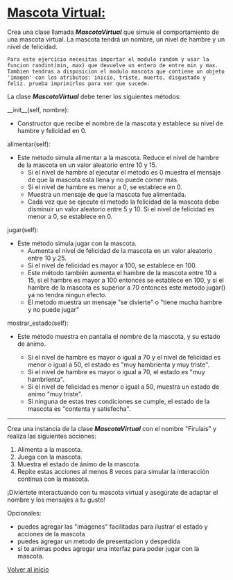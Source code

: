 # [Mascota Virtual:](/Mascota/)

Crea una clase llamada **_MascotaVirtual_** que simule el comportamiento de una mascota virtual. La mascota tendrá un nombre, un nivel de hambre y un nivel de felicidad.

`Para este ejercicio necesitas importar el modulo random y usar la funcion randint(min, max) que devuelve un entero de entre min y max.
Tambien tendras a disposicion el modulo mascota que contiene un objeto 'imagen' con los atributos: inicio, triste, muerto, disgustado y feliz. prueba imprimirlos para ver que sucede.`

La clase **_MascotaVirtual_** debe tener los siguientes métodos:

\_\_init\_\_(self, nombre):

- Constructor que recibe el nombre de la mascota
  y establece su nivel de hambre y felicidad en 0.

alimentar(self):

- Este método simula alimentar a la mascota. Reduce el nivel de hambre de la mascota en un valor aleatorio entre 10 y 15.
  - Si el nivel de hambre al ejecutar el metodo es 0 muestra el mensaje de que la mascota esta llena y no puede comer mas.
  - Si el nivel de hambre es menor a 0, se establece en 0.
  - Muestra un mensaje de que la mascota fue alimentada.
  - Cada vez que se ejecute el metodo la felicidad de la mascota debe disminuir un valor aleatorio entre 5 y 10. Si el nivel de felicidad es menor a 0, se establece en 0.

jugar(self):

- Este método simula jugar con la mascota.
  - Aumenta el nivel de felicidad de la mascota en un valor aleatorio entre 10 y 25.
  - Si el nivel de felicidad es mayor a 100, se establece en 100.
  - Este método también aumenta el hambre de la mascota entre 10 a 15, si el hambre es mayor a 100 entonces se establece en 100, y si el hambre de la mascota es superior a 70 entonces este metodo jugar() ya no tendra ningun efecto.
  - El metodo muestra un mensaje "se divierte" o "tiene mucha hambre y no puede jugar"

mostrar_estado(self):

- Este método muestra en pantalla el nombre de la mascota, y su estado de ánimo.

  - Si el nivel de hambre es mayor o igual a 70 y el nivel de felicidad es menor o igual a 50, el estado es "muy hambrienta y muy triste".
  - Si el nivel de hambre es mayor o igual a 70, el estado es "muy hambrienta".
  - Si el nivel de felicidad es menor o igual a 50, muestra un estado de animo "muy triste".
  - Si ninguna de estas tres condiciones se cumple, el estado de la mascota es "contenta y satisfecha".

---

Crea una instancia de la clase **_MascotaVirtual_** con el
nombre "Firulais" y realiza las siguientes acciones:

1. Alimenta a la mascota.
2. Juega con la mascota.
3. Muestra el estado de ánimo de la mascota.
4. Repite estas acciones al menos 8 veces para simular la interacción continua con la mascota.

¡Diviértete interactuando con tu mascota virtual y asegúrate de adaptar el nombre y los mensajes a tu gusto!

Opcionales:

- puedes agregar las "imagenes" facilitadas para ilustrar el estado y acciones de la mascota
- puedes agregar un metodo de presentacion y despedida
- si te animas podes agregar una interfaz para poder jugar con la mascota.

[Volver al inicio](/readme.md)
